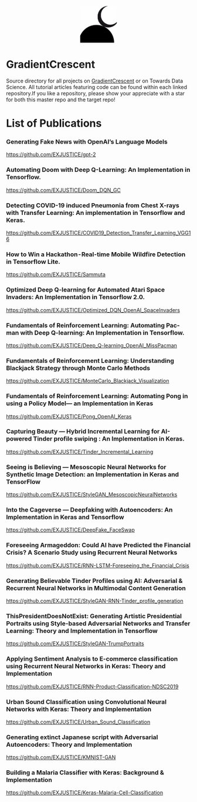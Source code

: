 <p align="center">
  <img src="https://github.com/EXJUSTICE/GradientCrescent/blob/master/GCicon.jpeg" width="100" height="100">
</p>


# GradientCrescent
Source directory for all projects on [GradientCrescent](https://medium.com/gradientcrescent) or on Towards Data Science. All tutorial articles featuring code can be found within each linked repository.If you like a repository, please show your appreciate with a star for both this master repo and the target repo!


# List of Publications
### Generating Fake News with OpenAI’s Language Models
https://github.com/EXJUSTICE/gpt-2

### Automating Doom with Deep Q-Learning: An Implementation in Tensorflow.
https://github.com/EXJUSTICE/Doom_DQN_GC

### Detecting COVID-19 induced Pneumonia from Chest X-rays with Transfer Learning: An implementation in Tensorflow and Keras.
https://github.com/EXJUSTICE/COVID19_Detection_Transfer_Learning_VGG16

### How to Win a Hackathon - Real-time Mobile Wildfire Detection in Tensorflow Lite.
https://github.com/EXJUSTICE/Sammuta

### Optimized Deep Q-learning for Automated Atari Space Invaders: An Implementation in Tensorflow 2.0.
https://github.com/EXJUSTICE/Optimized_DQN_OpenAI_SpaceInvaders

### Fundamentals of Reinforcement Learning: Automating Pac-man with Deep Q-learning: An Implementation in Tensorflow.
https://github.com/EXJUSTICE/Deep_Q-learning_OpenAI_MissPacman

### Fundamentals of Reinforcement Learning: Understanding Blackjack Strategy through Monte Carlo Methods
https://github.com/EXJUSTICE/MonteCarlo_Blackjack_Visualization

### Fundamentals of Reinforcement Learning: Automating Pong in using a Policy Model— an Implementation in Keras
https://github.com/EXJUSTICE/Pong_OpenAI_Keras

### Capturing Beauty — Hybrid Incremental Learning for AI-powered Tinder profile swiping : An Implementation in Keras.
https://github.com/EXJUSTICE/Tinder_Incremental_Learning

### Seeing is Believing — Mesoscopic Neural Networks for Synthetic Image Detection: an Implementation in Keras and TensorFlow
https://github.com/EXJUSTICE/StyleGAN_MesoscopicNeuralNetworks

### Into the Cageverse — Deepfaking with Autoencoders: An Implementation in Keras and Tensorflow
https://github.com/EXJUSTICE/DeepFake_FaceSwap

### Foreseeing Armageddon: Could AI have Predicted the Financial Crisis? A Scenario Study using Recurrent Neural Networks
https://github.com/EXJUSTICE/RNN-LSTM-Foreseeing_the_Financial_Crisis

### Generating Believable Tinder Profiles using AI: Adversarial & Recurrent Neural Networks in Multimodal Content Generation
https://github.com/EXJUSTICE/StyleGAN-RNN-Tinder_profile_generation

### ThisPresidentDoesNotExist: Generating Artistic Presidential Portraits using Style-based Adversarial Networks and Transfer Learning: Theory and Implementation in Tensorflow
https://github.com/EXJUSTICE/StyleGAN-TrumpPortraits

### Applying Sentiment Analysis to E-commerce classification using Recurrent Neural Networks in Keras: Theory and Implementation
https://github.com/EXJUSTICE/RNN-Product-Classification-NDSC2019

### Urban Sound Classification using Convolutional Neural Networks with Keras: Theory and Implementation
https://github.com/EXJUSTICE/Urban_Sound_Classification

### Generating extinct Japanese script with Adversarial Autoencoders: Theory and Implementation
https://github.com/EXJUSTICE/KMNIST-GAN

### Building a Malaria Classifier with Keras: Background & Implementation
https://github.com/EXJUSTICE/Keras-Malaria-Cell-Classification
